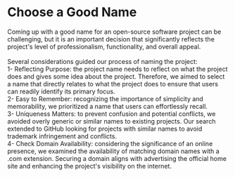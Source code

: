 # Choose a Good Name
Coming up with a good name for an open-source software project can be challenging, but it is an important decision that significantly reflects the project's level of professionalism, functionality, and overall appeal. 
<br>
<br> Several considerations guided our process of naming the project: 
<br>
1- Reflecting Purpose: the project name needs to reflect on what the project does and gives some idea about the project. Therefore, we aimed to select a name that directly relates to what the project does to ensure that users can readily identify its primary focus.
<br>
2-	Easy to Remember: recognizing the importance of simplicity and memorability, we prioritized a name that users can effortlessly recall.
<br>
3-	Uniqueness Matters: to prevent confusion and potential conflicts, we avoided overly generic or similar names to existing projects. Our search extended to GitHub looking for projects with similar names to avoid trademark infringement and conflicts.
<br>
4-	Check Domain Availability: considering the significance of an online presence, we examined the availability of matching domain names with a .com extension. Securing a domain aligns with advertising the official home site and enhancing the project's visibility on the internet.
